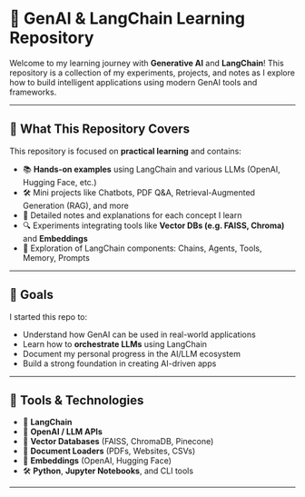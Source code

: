 # 🧠 GenAI & LangChain Learning Repository

Welcome to my learning journey with **Generative AI** and **LangChain**! This repository is a collection of my experiments, projects, and notes as I explore how to build intelligent applications using modern GenAI tools and frameworks.

---

## 🚀 What This Repository Covers

This repository is focused on **practical learning** and contains:

- 📚 **Hands-on examples** using LangChain and various LLMs (OpenAI, Hugging Face, etc.)
- 🛠️ Mini projects like Chatbots, PDF Q&A, Retrieval-Augmented Generation (RAG), and more
- 📓 Detailed notes and explanations for each concept I learn
- 🔍 Experiments integrating tools like **Vector DBs (e.g. FAISS, Chroma)** and **Embeddings**
- 🧩 Exploration of LangChain components: Chains, Agents, Tools, Memory, Prompts

---

## 🎯 Goals

I started this repo to:
- Understand how GenAI can be used in real-world applications
- Learn how to **orchestrate LLMs** using LangChain
- Document my personal progress in the AI/LLM ecosystem
- Build a strong foundation in creating AI-driven apps

---

## 🧰 Tools & Technologies

- 💬 **LangChain**
- 🔗 **OpenAI / LLM APIs**
- 🧠 **Vector Databases** (FAISS, ChromaDB, Pinecone)
- 📁 **Document Loaders** (PDFs, Websites, CSVs)
- 🧠 **Embeddings** (OpenAI, Hugging Face)
- 🛠️ **Python**, **Jupyter Notebooks**, and CLI tools

---


